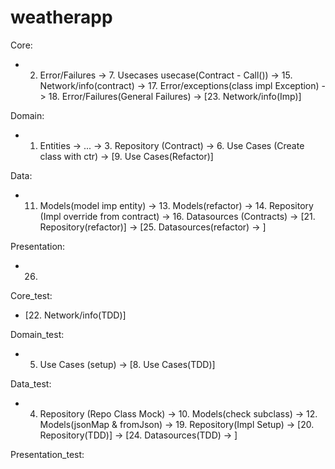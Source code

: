 # weatherapp

Core:
* 2. Error/Failures -> 7. Usecases usecase(Contract - Call()) -> 15. Network/info(contract) -> 17. Error/exceptions(class impl Exception) -> 18. Error/Failures(General Failures) -> [23. Network/info(Imp)]

Domain:
* 1. Entities -> ... -> 3. Repository (Contract) -> 6. Use Cases (Create class with ctr) -> [9. Use Cases(Refactor)]

Data:
* 11. Models(model imp entity) -> 13. Models(refactor) -> 14. Repository (Impl override from contract) -> 16. Datasources (Contracts) -> [21. Repository(refactor)] -> [25. Datasources(refactor) -> ]

Presentation:
* 26.
           
Core_test:
* [22. Network/info(TDD)]

Domain_test:
* 5. Use Cases (setup) -> [8. Use Cases(TDD)]

Data_test:
* 4. Repository (Repo Class Mock) -> 10. Models(check subclass) -> 12. Models(jsonMap & fromJson) -> 19. Repository(Impl Setup) -> [20. Repository(TDD)] -> [24. Datasources(TDD) -> ]

Presentation_test:



